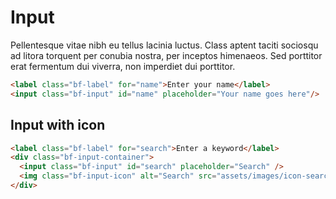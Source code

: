 # Input

Pellentesque vitae nibh eu tellus lacinia luctus. Class aptent taciti sociosqu ad litora torquent per conubia nostra, per inceptos himenaeos. Sed porttitor erat fermentum dui viverra, non imperdiet dui porttitor.

```html
<label class="bf-label" for="name">Enter your name</label>
<input class="bf-input" id="name" placeholder="Your name goes here"/>
```

## Input with icon

```html
<label class="bf-label" for="search">Enter a keyword</label>
<div class="bf-input-container">
  <input class="bf-input" id="search" placeholder="Search" />
  <img class="bf-input-icon" alt="Search" src="assets/images/icon-search.svg">
</div>
```